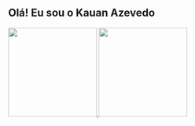 ## Olá! Eu sou o Kauan Azevedo


<div>
<a href="https://github.com/yKauanAzevedo">
   <img height="180em" src="https://github-readme-stats.vercel.app/api?username=yKauanAzevedo&show_icons=true&theme=dracula&include_all_commits=true&count_private=true"/>
   <img height="180em" src="https://github-readme-stats.vercel.app/api/top-langs/?username=yKauanAzevedo&layout=compact&langs_count=6&theme=tokyonight"/>
</div>


